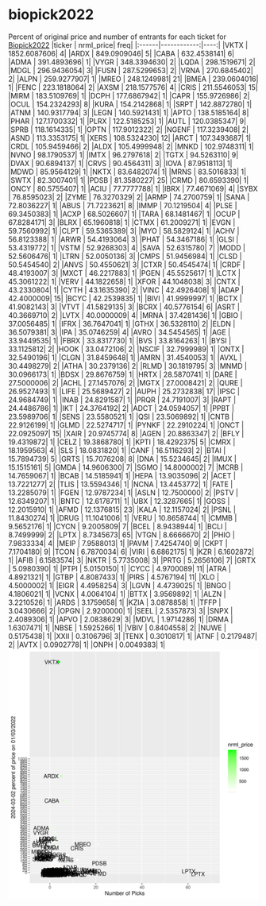 # biopick2022
Percent of original price and number of entrants for each ticket for [Biopick2022](https://twitter.com/hashtag/Biopick2022)
|ticker |   nrml_price| freq|
|:------|------------:|----:|
|VKTX   | 1852.6087606|    4|
|ARDX   |  849.0909046|    5|
|CABA   |  632.4538141|    6|
|ADMA   |  391.4893696|    1|
|VYGR   |  348.3394630|    2|
|LQDA   |  298.1519671|    2|
|MDGL   |  296.9436054|    3|
|FUSN   |  287.5299653|    2|
|VRNA   |  270.6845402|    2|
|ALPN   |  259.9277907|    1|
|MREO   |  248.1249981|   21|
|BMEA   |  239.0604016|    1|
|FENC   |  223.1818064|    2|
|AXSM   |  218.1577576|    4|
|CRIS   |  211.5546053|   15|
|MIRM   |  183.5109769|    1|
|DCPH   |  177.6867942|    1|
|CAPR   |  155.9726986|    2|
|OCUL   |  154.2324293|    8|
|KURA   |  154.2142868|    1|
|SRPT   |  142.8872780|    1|
|ATNM   |  140.9317794|    3|
|LEGN   |  140.5921431|    1|
|APTO   |  138.5185164|    8|
|PHAR   |  127.1700332|    1|
|PLRX   |  122.5185253|    1|
|AUTL   |  120.0385347|    9|
|SPRB   |  118.1614335|    1|
|OPTN   |  117.9012322|    2|
|NGENF  |  117.3239408|    2|
|ASND   |  113.3353175|    1|
|XERS   |  108.5324230|   12|
|ARCT   |  107.3493687|    1|
|CRDL   |  105.9459466|    2|
|ALDX   |  105.4999948|    2|
|MNKD   |  102.9748311|    1|
|NVNO   |   98.1790537|    1|
|IMTX   |   96.2797618|    2|
|TGTX   |   94.5263110|    9|
|DVAX   |   90.6894137|    1|
|CRVS   |   90.4564311|    3|
|IOVA   |   87.9518113|    1|
|MDWD   |   85.9564129|    1|
|NKTX   |   83.6482074|    1|
|MRNS   |   83.5016833|    1|
|SWTX   |   82.3007401|    1|
|PDSB   |   81.3580227|   25|
|CRMD   |   80.6593390|    1|
|ONCY   |   80.5755407|    1|
|ACIU   |   77.7777788|    1|
|IBRX   |   77.4671069|    4|
|SYBX   |   76.8595023|    2|
|ZYME   |   76.3270329|    2|
|ARMP   |   74.2700759|    1|
|SANA   |   72.8036227|    1|
|ABUS   |   71.7223621|    8|
|IMMP   |   70.1219504|    4|
|PLSE   |   69.3450383|    1|
|ACXP   |   68.5026607|    1|
|TARA   |   68.1481467|    1|
|OCUP   |   67.8284171|    3|
|BLRX   |   65.1960818|    1|
|CTMX   |   61.2009271|    1|
|EVGN   |   59.7560992|    1|
|CLPT   |   59.5365389|    3|
|MYO    |   58.5829124|    1|
|ACHV   |   56.8123388|    1|
|ARWR   |   54.4193064|    3|
|PHAT   |   54.3467186|    1|
|GLSI   |   53.4319772|    1|
|VSTM   |   52.9268303|    4|
|SAVA   |   52.6315780|    7|
|MODD   |   52.5606476|    1|
|LTRN   |   52.0050136|    3|
|CMPS   |   51.9456984|    1|
|CLSD   |   50.5454540|    2|
|ANVS   |   50.4550621|    3|
|CTXR   |   50.4545474|    1|
|CRDF   |   48.4193007|    3|
|MXCT   |   46.2217883|    1|
|PGEN   |   45.5525617|    1|
|LCTX   |   45.3061222|    1|
|VERV   |   44.1822658|    1|
|XFOR   |   44.1048038|    3|
|CNTX   |   43.2330804|    1|
|CYTH   |   43.1635390|    2|
|VINC   |   42.4926408|    1|
|ADAP   |   42.4000009|   15|
|BCYC   |   42.2539835|    1|
|BIVI   |   41.9999997|    1|
|BCTX   |   41.9082143|    3|
|VTVT   |   41.5829135|    3|
|BCRX   |   40.5776154|    6|
|ASRT   |   40.3669710|    2|
|LVTX   |   40.0000009|    4|
|MRNA   |   37.4281436|    1|
|GBIO   |   37.0056485|    1|
|IFRX   |   36.7647041|    1|
|GTHX   |   36.5328110|    2|
|ELDN   |   36.5079381|    3|
|IPA    |   35.0746259|    4|
|AVRO   |   34.5454565|    1|
|AGE    |   33.9449535|    1|
|FBRX   |   33.8317730|    1|
|BVS    |   33.8164263|    1|
|BYSI   |   33.1125812|    2|
|HOOK   |   33.0472106|    2|
|NSCIF  |   32.7999989|    1|
|ONTX   |   32.5490196|    1|
|CLGN   |   31.8459648|    1|
|AMRN   |   31.4540053|    1|
|AVXL   |   30.4498279|    2|
|ATHA   |   30.2379136|    2|
|RLMD   |   30.1819795|    3|
|MNMD   |   30.0966173|    1|
|BDSX   |   29.8676759|    1|
|HRTX   |   28.5870741|    1|
|DARE   |   27.5000006|    2|
|ACHL   |   27.1457076|    2|
|MGTX   |   27.0008421|    2|
|QURE   |   26.9527493|    1|
|LIFE   |   25.5689427|    2|
|AUPH   |   25.2732838|   17|
|IPSC   |   24.9684749|    1|
|INAB   |   24.8291587|    1|
|PRQR   |   24.7191007|    3|
|RAPT   |   24.4486786|    1|
|IKT    |   24.3764192|    2|
|ADCT   |   24.0594057|    1|
|PPBT   |   23.5989706|    1|
|SENS   |   23.5580521|    1|
|QSI    |   23.5069892|    1|
|CNTB   |   22.9126199|    1|
|GLMD   |   22.5274717|    1|
|PYNKF  |   22.2910224|    1|
|ONCT   |   22.0925097|   15|
|XAIR   |   20.9745774|    8|
|AGEN   |   20.8863347|    2|
|BFLY   |   19.4319872|    1|
|CELZ   |   19.3868780|    1|
|KPTI   |   18.4292375|    5|
|CMRX   |   18.1959563|    4|
|SLS    |   18.0831820|    1|
|CANF   |   16.5116293|    2|
|BTAI   |   15.7894739|    5|
|GRTS   |   15.7076208|    8|
|DNA    |   15.5234645|    2|
|IMUX   |   15.1515161|    5|
|GMDA   |   14.9606300|    7|
|SGMO   |   14.8000002|    7|
|MCRB   |   14.7659067|    1|
|BCAB   |   14.5185941|    1|
|HEPA   |   13.9035096|    2|
|ACET   |   13.7221277|    2|
|TLIS   |   13.5594346|    1|
|NCNA   |   13.4453772|    1|
|FATE   |   13.2285079|    1|
|FGEN   |   12.9787234|    1|
|ASLN   |   12.7500000|    2|
|PSTV   |   12.6349207|    1|
|BNTC   |   12.6178711|    1|
|UBX    |   12.3287665|    1|
|GOSS   |   12.2015910|    1|
|AFMD   |   12.1376815|   23|
|KALA   |   12.1157024|    2|
|PSNL   |   11.8430274|    1|
|DRUG   |   11.1041006|    1|
|VERU   |   10.8658744|    1|
|CMMB   |    9.5652176|    1|
|CYCN   |    9.2005809|    7|
|BCEL   |    8.9438944|    1|
|BCLI   |    8.7499999|    2|
|LPTX   |    8.7345673|   65|
|VTGN   |    8.6666670|    2|
|PHIO   |    7.9833334|    4|
|MEIP   |    7.9588013|    1|
|PAVM   |    7.4254740|    9|
|CKPT   |    7.1704180|    9|
|TCON   |    6.7870034|    6|
|VIRI   |    6.6862175|    1|
|KZR    |    6.1602872|    1|
|AFIB   |    6.1583574|    3|
|NKTR   |    5.7735008|    3|
|PRTG   |    5.2656106|    7|
|GRTX   |    5.0980390|    1|
|PTPI   |    5.0150150|    1|
|CYCC   |    4.9700089|   11|
|ATRA   |    4.8921321|    1|
|GTBP   |    4.8087433|    1|
|PIRS   |    4.5767194|   11|
|XLO    |    4.5000002|    1|
|EIGR   |    4.4958254|    3|
|LGVN   |    4.4739025|    1|
|BNGO   |    4.1806021|    1|
|VCNX   |    4.0064104|    1|
|BTTX   |    3.9569892|    1|
|ALZN   |    3.2210526|    1|
|ARDS   |    3.1759658|    1|
|KZIA   |    3.0878858|    1|
|TFFP   |    3.0430666|    2|
|OPGN   |    2.9200000|    1|
|SEEL   |    2.5357873|    3|
|SNPX   |    2.4089306|    1|
|APVO   |    2.0838629|    3|
|MDVL   |    1.9714286|    1|
|DRMA   |    1.6307471|    1|
|NBSE   |    1.5925266|    1|
|VBIV   |    0.8404558|    2|
|NUWE   |    0.5175438|    1|
|XXII   |    0.3106796|    3|
|TENX   |    0.3010817|    1|
|ATNF   |    0.2179487|    2|
|AVTX   |    0.0902778|    1|
|ONPH   |    0.0049383|    1|
![retvspicks](biopicks.png?raw=true)
